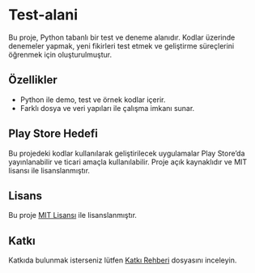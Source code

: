 # Test-alani

Bu proje, Python tabanlı bir test ve deneme alanıdır. Kodlar üzerinde denemeler yapmak, yeni fikirleri test etmek ve geliştirme süreçlerini öğrenmek için oluşturulmuştur.

## Özellikler
- Python ile demo, test ve örnek kodlar içerir.
- Farklı dosya ve veri yapıları ile çalışma imkanı sunar.

## Play Store Hedefi
Bu projedeki kodlar kullanılarak geliştirilecek uygulamalar Play Store’da yayınlanabilir ve ticari amaçla kullanılabilir. Proje açık kaynaklıdır ve MIT lisansı ile lisanslanmıştır.

## Lisans
Bu proje [MIT Lisansı](LICENSE) ile lisanslanmıştır.

## Katkı
Katkıda bulunmak isterseniz lütfen [Katkı Rehberi](CONTRIBUTING.md) dosyasını inceleyin.